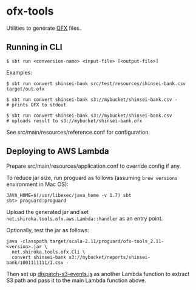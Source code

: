 # ofx-tools

Utilities to generate [OFX](http://www.ofx.net/) files.

## Running in CLI

```
$ sbt run <conversion-name> <input-file> [<output-file>]
```

Examples:

```
$ sbt run convert shinsei-bank src/test/resources/shinsei-bank.csv target/out.ofx
```

```
$ sbt run convert shinsei-bank s3://mybucket/shinsei-bank.csv -
# prints OFX to stdout
```

```
$ sbt run convert shinsei-bank s3://mybucket/shinsei-bank.csv
# uploads result to s3://mybucket/shinsei-bank.ofx
```

See src/main/resources/reference.conf for configuration.

## Deploying to AWS Lambda

Prepare src/main/resources/application.conf to override config if any.

To reduce jar size, run proguard as follows (assuming `brew versions` environment in Mac OS):

```
JAVA_HOME=$(/usr/libexec/java_home -v 1.7) sbt
sbt> proguard:proguard
```

Upload the generated jar and set `net.shiroka.tools.ofx.aws.Lambda::handler` as an entry point.

Optionally, test the jar as follows:

```
java -classpath target/scala-2.11/proguard/ofx-tools_2.11-<version>.jar \
  net.shiroka.tools.ofx.Cli \
  convert shinsei-bank s3://mybucket/reports/shinsei-bank/1001111111/1.csv -
```

Then set up [dispatch-s3-events.js](src/main/javascript/dispatch-s3-events.js) as another Lambda function to extract S3 path
and pass it to the main Lambda function above.
